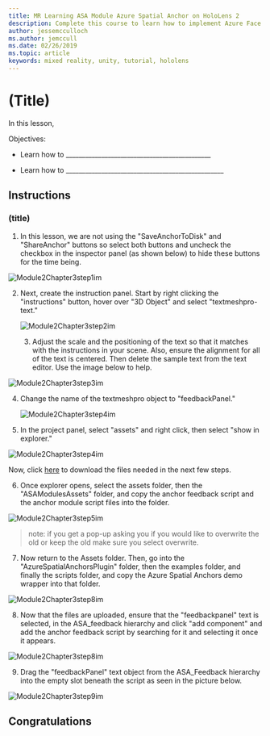```yaml
---
title: MR Learning ASA Module Azure Spatial Anchor on HoloLens 2
description: Complete this course to learn how to implement Azure Face Recognition within a mixed reality application.
author: jessemcculloch
ms.author: jemccull
ms.date: 02/26/2019
ms.topic: article
keywords: mixed reality, unity, tutorial, hololens
---
```


# (Title)

In this lesson, 

Objectives:

* Learn how to _____________________________________________

* Learn how to _________________________________________________

  

## Instructions

### (title)

1. In this lesson, we are not using the "SaveAnchorToDisk" and "ShareAnchor" buttons so select both buttons and uncheck the checkbox in the inspector panel (as shown below) to hide these buttons for the time being.
   

![Module2Chapter3step1im](images/module2chapter3step1im.PNG)

2. Next, create the instruction panel. Start by right clicking the "instructions" button, hover over "3D Object" and select "textmeshpro-text."

   

   ![Module2Chapter3step2im](images/module2chapter3step2im.PNG)

   3. Adjust the scale and the positioning of the text so that it matches with the instructions in your scene. Also, ensure the alignment for all of the text is centered. Then delete the sample text from the text editor. Use the image below to help. 


![Module2Chapter3step3im](images/module2chapter3step3im.PNG)

4. Change the name of the textmeshpro object to "feedbackPanel."
   
   ![Module2Chapter3step4im](images/module2chapter3step4im.PNG)
   
5. In the project panel, select "assets" and right click, then select "show in explorer."
   

![Module2Chapter3step4im](images/module2chapter3step5im.PNG)

Now, click [here](https://onedrive.live.com/?authkey=%21ABXEC8PvyQu8Qd8&id=5B7335C4342BCB0E%21395636&cid=5B7335C4342BCB0E) to download the files needed in the next few steps.

6. Once explorer opens, select the assets folder, then the "ASAModulesAssets" folder, and copy the anchor feedback script and the anchor module script files into the folder. 
   

![Module2Chapter3step5im](images/module2chapter3step6im.PNG)

> note: if you get a pop-up asking you if you would like to overwrite the old or keep the old make sure you select overwrite.

7. Now return to the Assets folder. Then, go into the "AzureSpatialAnchorsPlugin" folder, then the examples folder, and finally the scripts folder, and copy the Azure Spatial Anchors demo wrapper into that folder. 
   

![Module2Chapter3step8im](images/module2chapter3step7im.PNG)

8. Now that the files are uploaded, ensure that the "feedbackpanel" text is selected, in the ASA_feedback hierarchy and click "add component" and add the anchor feedback script by searching for it and selecting it once it appears. 
   
   

![Module2Chapter3step8im](images/module2chapter3step8im.PNG)

9. Drag the "feedbackPanel" text object from the ASA_Feedback hierarchy into the empty slot beneath the script as seen in the picture below. 
   

![Module2Chapter3step9im](images/module2chapter3step9im.PNG)

   

## Congratulations





